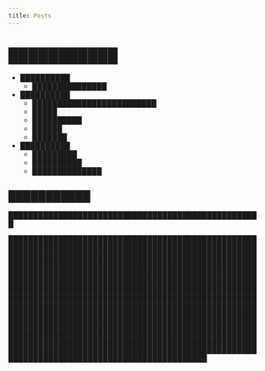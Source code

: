 ```yaml
---
title: Posts
---
```


<style>#content { letter-spacing: -1px; color: rgb(200, 205, 210); !important </style>

# &block;&block;&block;&block;&block;&block;&block;&block;&block;&block;&block;

- &block;&block;&block;&block;&block;&block;&block;&block;&block;&block;
  - &block;&block;&block;&block;&block;&block;&block;&block;&block;&block;&block;&block;&block;&block;&block;
- &block;&block;&block;&block;&block;&block;&block;&block;&block;&block;
  - &block;&block;&block;&block;&block;&block;&block;&block;&block;&block;&block;&block;&block;&block;&block;&block;&block;&block;&block;&block;&block;&block;&block;&block;&block;
  - &block;&block;&block;&block;&block;
  - &block;&block;&block;&block;&block;&block;&block;&block;&block;&block;
  - &block;&block;&block;&block;&block;&block;
  - &block;&block;&block;&block;&block;&block;&block;
- &block;&block;&block;&block;&block;&block;&block;&block;&block;&block;
  - &block;&block;&block;&block;&block;&block;&block;&block;&block;
  - &block;&block;&block;&block;&block;&block;&block;&block;&block;&block;
  - &block;&block;&block;&block;&block;&block;&block;&block;&block;&block;&block;&block;&block;&block;

## &block;&block;&block;&block;&block;&block;&block;&block;&block;&block;&block;

&block;&block;&block;&block;&block;&block;&block;&block;&block;&block;&block;&block;&block;&block;&block;&block;&block;&block;&block;&block;&block;&block;&block;&block;&block;&block;&block;&block;&block;&block;&block;&block;&block;&block;&block;&block;&block;&block;&block;&block;&block;&block;&block;&block;&block;&block;&block;&block;&block;&block;&block;

&block;&block;&block;&block;&block;&block;&block;&block;&block;&block;&block;&block;&block;&block;&block;&block;&block;&block;&block;&block;&block;&block;&block;&block;&block;&block;&block;&block;&block;&block;&block;&block;&block;&block;&block;&block;&block;&block;&block;&block;&block;&block;&block;&block;&block;&block;&block;&block;&block;&block;&block;&block;&block;&block;&block;&block;&block;&block;&block;&block;&block;&block;&block;&block;&block;&block;&block;&block;&block;&block;&block;&block;&block;&block;&block;&block;&block;&block;&block;&block;&block;&block;&block;&block;&block;&block;&block;&block;&block;&block;&block;&block;&block;&block;&block;&block;&block;&block;&block;&block;&block;&block;&block;&block;&block;&block;&block;&block;&block;&block;&block;&block;&block;&block;&block;&block;&block;&block;&block;&block;&block;&block;&block;&block;&block;&block;&block;&block;&block;&block;&block;&block;&block;&block;&block;&block;&block;&block;&block;&block;&block;&block;&block;&block;&block;&block;&block;&block;&block;&block;&block;&block;&block;&block;&block;&block;&block;&block;&block;&block;&block;&block;&block;&block;&block;&block;&block;&block;&block;&block;&block;&block;&block;&block;&block;&block;&block;&block;&block;&block;&block;&block;&block;&block;&block;&block;&block;&block;&block;&block;&block;&block;&block;&block;&block;&block;&block;&block;&block;&block;&block;&block;&block;&block;&block;&block;&block;&block;&block;&block;&block;&block;&block;&block;&block;&block;&block;&block;&block;&block;&block;&block;&block;&block;&block;&block;&block;&block;&block;&block;&block;&block;&block;&block;&block;&block;&block;&block;&block;&block;&block;&block;&block;&block;&block;&block;&block;&block;&block;&block;&block;&block;&block;&block;&block;&block;&block;&block;&block;&block;&block;&block;&block;&block;&block;&block;&block;&block;&block;&block;&block;&block;&block;&block;&block;&block;&block;&block;&block;&block;&block;&block;&block;&block;&block;&block;&block;&block;&block;&block;&block;&block;&block;&block;&block;&block;&block;&block;&block;&block;&block;&block;&block;&block;&block;&block;&block;&block;&block;&block;&block;&block;&block;&block;&block;&block;&block;&block;&block;&block;&block;&block;&block;&block;&block;&block;&block;&block;&block;&block;&block;&block;&block;&block;&block;&block;&block;&block;&block;&block;&block;&block;&block;&block;&block;&block;&block;&block;&block;&block;&block;&block;&block;&block;&block;&block;&block;&block;&block;&block;&block;&block;&block;&block;&block;&block;&block;&block;&block;&block;&block;&block;&block;&block;&block;&block;&block;&block;&block;&block;&block;&block;&block;&block;&block;&block;&block;&block;&block;&block;&block;&block;&block;&block;&block;&block;&block;&block;&block;&block;&block;&block;&block;&block;&block;&block;&block;&block;&block;&block;&block;&block;&block;&block;&block;&block;&block;&block;&block;&block;&block;&block;&block;&block;&block;&block;&block;&block;&block;&block;&block;&block;&block;&block;&block;&block;&block;&block;&block;&block;&block;&block;&block;&block;&block;&block;&block;&block;&block;&block;&block;&block;&block;&block;&block;&block;&block;&block;&block;&block;&block;&block;&block;&block;&block;&block;&block;&block;&block;&block;&block;&block;&block;&block;&block;&block;&block;&block;&block;&block;&block;&block;&block;&block;&block;&block;&block;&block;&block;&block;&block;&block;&block;&block;&block;&block;&block;&block;&block;&block;&block;&block;&block;&block;&block;&block;&block;&block;&block;&block;&block;&block;&block;&block;&block;&block;&block;&block;&block;&block;&block;&block;&block;&block;&block;&block;&block;&block;&block;&block;&block;&block;&block;&block;&block;&block;&block;&block;&block;&block;&block;&block;&block;&block;&block;&block;&block;&block;&block;&block;&block;&block;&block;&block;&block;&block;&block;&block;&block;&block;&block;&block;&block;&block;&block;&block;&block;&block;&block;&block;&block;&block;&block;&block;&block;&block;&block;&block;&block;&block;&block;&block;&block;&block;&block;&block;&block;&block;&block;&block;&block;&block;&block;&block;&block;&block;&block;&block;&block;&block;&block;&block;&block;&block;&block;&block;&block;&block;&block;&block;&block;&block;&block;&block;&block;&block;&block;&block;&block;&block;&block;&block;&block;&block;&block;&block;&block;&block;&block;&block;&block;&block;&block;&block;&block;&block;&block;&block;&block;&block;&block;&block;&block;&block;&block;&block;&block;&block;&block;&block;&block;&block;&block;&block;&block;&block;&block;&block;&block;&block;&block;&block;&block;&block;&block;&block;&block;&block;&block;&block;&block;&block;&block;&block;&block;&block;&block;&block;&block;&block;&block;&block;&block;&block;&block;&block;&block;&block;&block;&block;&block;&block;&block;&block;&block;&block;&block;&block;&block;&block;&block;&block;&block;&block;&block;&block;&block;&block;&block;&block;&block;&block;&block;&block;&block;&block;&block;&block;&block;&block;&block;&block;&block;&block;&block;&block;&block;&block;&block;&block;&block;&block;&block;&block;&block;&block;&block;&block;&block;&block;
